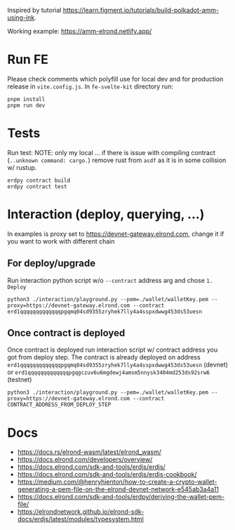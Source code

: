 Inspired by tutorial https://learn.figment.io/tutorials/build-polkadot-amm-using-ink.

Working example: https://amm-elrond.netlify.app/

# Run FE
Please check comments which polyfill use for local dev and for production release in `vite.config.js`.
In `fe-svelte-kit` directory run:
```
pnpm install
pnpm run dev
```

# Tests

Run test:
NOTE: only my local ... if there is issue with compiling contract (`..unknown command: cargo.`) remove rust from `asdf` as it is in some collision w/ rustup.
```
erdpy contract build
erdpy contract test
```

# Interaction (deploy, querying, ...)
In examples is proxy set to https://devnet-gateway.elrond.com, change it if you want to work
with different chain

## For deploy/upgrade
Run interaction python script w/o `--contract` address arg and chose `1. Deploy`
```
python3 ./interaction/playground.py --pem=./wallet/walletKey.pem --proxy=https://devnet-gateway.elrond.com --contract erd1qqqqqqqqqqqqqpgqmq04sd9355zryhek7lly4a4sspxdwwg453ds53uesn
```

## Once contract is deployed
Once contract is deployed run interaction script w/ contract address you got from deploy step.
The contract is already deployed on address `erd1qqqqqqqqqqqqqpgqmq04sd9355zryhek7lly4a4sspxdwwg453ds53uesn` (devnet) or `erd1qqqqqqqqqqqqqpgqgczuv6u6mgdewj4amsm5nnysk3404md253ds92srw6` (testnet)
```
python3 ./interaction/playground.py --pem=./wallet/walletKey.pem --proxy=https://devnet-gateway.elrond.com --contract CONTRACT_ADDRESS_FROM_DEPLOY_STEP
```

# Docs
- https://docs.rs/elrond-wasm/latest/elrond_wasm/
- https://docs.elrond.com/developers/overview/
- https://docs.elrond.com/sdk-and-tools/erdjs/erdjs/
- https://docs.elrond.com/sdk-and-tools/erdjs/erdjs-cookbook/
- https://medium.com/@henryhienton/how-to-create-a-crypto-wallet-generating-a-pem-file-on-the-elrond-devnet-network-e545ab3a4a11
- https://docs.elrond.com/sdk-and-tools/erdpy/deriving-the-wallet-pem-file/
- https://elrondnetwork.github.io/elrond-sdk-docs/erdjs/latest/modules/typesystem.html
